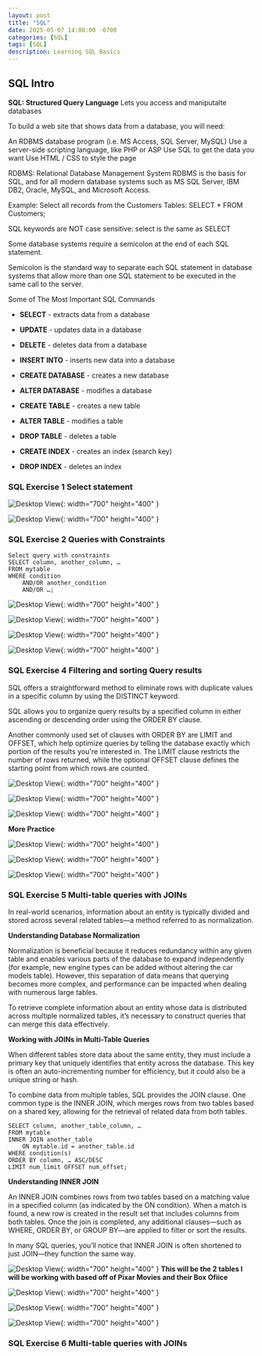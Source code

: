 ```yaml
---
layout: post
title: "SQL"
date: 2025-05-07 14:08:00 -0700
categories: [SQL]
tags: [SQL]
description: Learning SQL Basics
---
```

## SQL Intro 

**SQL: Structured Query Language**
Lets you access and maniputalte databases

To build a web site that shows data from a database, you will need:

An RDBMS database program (i.e. MS Access, SQL Server, MySQL)
Use a server-side scripting language, like PHP or ASP
Use SQL to get the data you want
Use HTML / CSS to style the page

RDBMS: Relational Database Management System
RDBMS is the basis for SQL, and for all modern database systems such as MS SQL Server, IBM DB2, Oracle, MySQL, and Microsoft Access.

Example:
Select all records from the Customers Tables:
SELECT * FROM Customers;

SQL keywords are NOT case sensitive: select is the same as SELECT

Some database systems require a semicolon at the end of each SQL statement.

Semicolon is the standard way to separate each SQL statement in database systems that allow more than one SQL statement to be executed in the same call to the server.

Some of The Most Important SQL Commands

- **SELECT** - extracts data from a database

- **UPDATE** - updates data in a database

- **DELETE** - deletes data from a database

- **INSERT INTO** - inserts new data into a database

- **CREATE DATABASE** - creates a new database

- **ALTER DATABASE** - modifies a database

- **CREATE TABLE** - creates a new table

- **ALTER TABLE** - modifies a table

- **DROP TABLE** - deletes a table

- **CREATE INDEX** - creates an index (search key)

- **DROP INDEX** - deletes an index

### SQL Exercise 1 Select statement

![Desktop View](/assets/img/SQL/SQL-1.png){: width="700" height="400" }

![Desktop View](/assets/img/SQL/SQL-2.png){: width="700" height="400" }

### SQL Exercise 2 Queries with Constraints 

```text
Select query with constraints
SELECT column, another_column, …
FROM mytable
WHERE condition
    AND/OR another_condition
    AND/OR …;
```

![Desktop View](/assets/img/SQL/SQL-3.png){: width="700" height="400" }

![Desktop View](/assets/img/SQL/SQL-4.png){: width="700" height="400" }

![Desktop View](/assets/img/SQL/SQL-5.png){: width="700" height="400" }

![Desktop View](/assets/img/SQL/SQL-6.png){: width="700" height="400" }

### SQL Exercise 4 Filtering and sorting Query results

SQL offers a straightforward method to eliminate rows with duplicate values in a specific column by using the DISTINCT keyword.

SQL allows you to organize query results by a specified column in either ascending or descending order using the ORDER BY clause.

Another commonly used set of clauses with ORDER BY are LIMIT and OFFSET, which help optimize queries by telling the database exactly which portion of the results you're interested in.
The LIMIT clause restricts the number of rows returned, while the optional OFFSET clause defines the starting point from which rows are counted.

![Desktop View](/assets/img/SQL/SQL-7.png){: width="700" height="400" }

![Desktop View](/assets/img/SQL/SQL-8.png){: width="700" height="400" }

![Desktop View](/assets/img/SQL/SQL-9.png){: width="700" height="400" }

**More Practice**

![Desktop View](/assets/img/SQL/SQL-10.png){: width="700" height="400" }

![Desktop View](/assets/img/SQL/SQL-11.png){: width="700" height="400" }

![Desktop View](/assets/img/SQL/SQL-12.png){: width="700" height="400" }

### SQL Exercise 5 Multi-table queries with JOINs

In real-world scenarios, information about an entity is typically divided and stored across several related tables—a method referred to as normalization.

**Understanding Database Normalization**

Normalization is beneficial because it reduces redundancy within any given table and enables various parts of the database to expand independently (for example, new engine types can be added without altering the car models table). However, this separation of data means that querying becomes more complex, and performance can be impacted when dealing with numerous large tables.

To retrieve complete information about an entity whose data is distributed across multiple normalized tables, it’s necessary to construct queries that can merge this data effectively.

**Working with JOINs in Multi-Table Queries**

When different tables store data about the same entity, they must include a primary key that uniquely identifies that entity across the database. This key is often an auto-incrementing number for efficiency, but it could also be a unique string or hash.

To combine data from multiple tables, SQL provides the JOIN clause. One common type is the INNER JOIN, which merges rows from two tables based on a shared key, allowing for the retrieval of related data from both tables.

```text
SELECT column, another_table_column, …
FROM mytable
INNER JOIN another_table 
    ON mytable.id = another_table.id
WHERE condition(s)
ORDER BY column, … ASC/DESC
LIMIT num_limit OFFSET num_offset;
```

**Understanding INNER JOIN**

An INNER JOIN combines rows from two tables based on a matching value in a specified column (as indicated by the ON condition). When a match is found, a new row is created in the result set that includes columns from both tables. Once the join is completed, any additional clauses—such as WHERE, ORDER BY, or GROUP BY—are applied to filter or sort the results.

In many SQL queries, you’ll notice that INNER JOIN is often shortened to just JOIN—they function the same way.

![Desktop View](/assets/img/SQL/SQL-13.png){: width="700" height="400" }
**This will be the 2 tables I will be working with based off of Pixar Movies and their Box Ofiice**

![Desktop View](/assets/img/SQL/SQL-14.png){: width="700" height="400" }

![Desktop View](/assets/img/SQL/SQL-15.png){: width="700" height="400" }

![Desktop View](/assets/img/SQL/SQL-16.png){: width="700" height="400" }

### SQL Exercise 6 Multi-table queries with JOINs